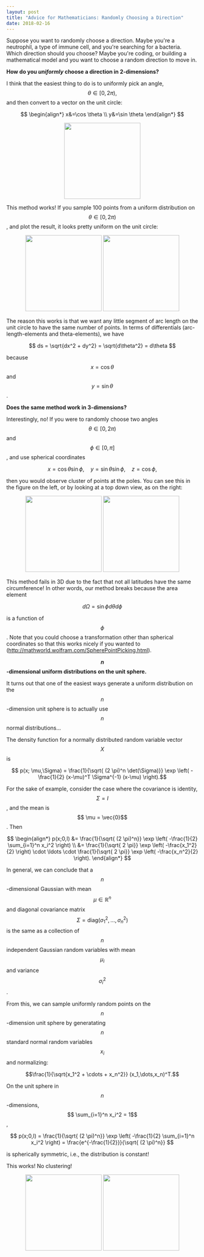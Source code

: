 ```yaml
---
layout: post
title: "Advice for Mathematicians: Randomly Choosing a Direction"
date: 2018-02-16
---
```


Suppose you want to randomly choose a direction. Maybe you're a neutrophil, a type of immune cell, and you're searching for a bacteria. Which direction should you choose? Maybe you're coding, or building a mathematical model and you want to choose a random direction to move in.

**How do you <em>uniformly</em> choose a direction in 2-dimensions?**

I think that the easiest thing to do is to uniformly pick an angle, $$ \theta \in [0, 2 \pi),$$ and then convert to a vector on the unit circle:

$$
\begin{align*} x&=\cos \theta \\ y&=\sin \theta \end{align*}
$$

<p align="center">
  <img width="200px" src="{{ site. url }}/images/directions.png">
</p>

This method works! If you sample 100 points from a uniform distribution on $$ \theta \in [0,2\pi)$$, and plot the result, it looks pretty uniform on the unit circle:

<p align="center">
  <img width="200px" src="{{ site. url }}/images/CirclePointPicking50.svg"> <img width="200px"  src="{{ site. url }}/images/CirclePointPicking100.svg">
</p>

The reason this works is that we want any little segment of arc length on the unit circle to have the same number of points. In terms of differentials (arc-length-elements and theta-elements), we have

$$ ds = \sqrt{dx^2 + dy^2} = \sqrt{d\theta^2} = d\theta $$

because $$x = \cos \theta$$ and $$y = \sin \theta$$.

**Does the same method work in 3-dimensions?**

Interestingly, no! If you were to randomly choose two angles $$\theta \in [0, 2\pi)$$ and $$\phi \in [0, \pi]$$, and use spherical coordinates

$$ x = \cos \theta \sin \phi, \quad y = \sin \theta \sin \phi, \quad z = \cos \phi,$$

then you would observe cluster of points at the poles. You can see this in the figure on the left, or by looking at a top down view, as on the right:

<p align="center">
  <img width="200px" src="{{ site. url }}/images/sphere.svg"> <img width="200px"  src="{{ site. url }}/images/topdown.svg">
</p>

This method fails in 3D due to the fact that not all latitudes have the same circumference! In other words, our method breaks because the area element

$$ d \Omega = \sin \phi d \theta d \phi$$

is a function of $$\phi$$. Note that you could choose a transformation other than spherical coordinates so that this works nicely if you wanted to (<a href="http://mathworld.wolfram.com/SpherePointPicking.html" rel="noopener">http://mathworld.wolfram.com/SpherePointPicking.html</a>).

**$$n$$-dimensional uniform distributions on the unit sphere.**

It turns out that one of the easiest ways generate a uniform distribution on the $$n$$-dimension unit sphere is to actually use $$ n$$ normal distributions...

The density function for a normally distributed random variable vector $$X$$ is

$$ p(x; \mu,\Sigma) = \frac{1}{\sqrt{ (2 \pi)^n \det(\Sigma)}} \exp \left( -\frac{1}{2} (x-\mu)^T \Sigma^{-1} (x-\mu) \right).$$

For the sake of example, consider the case where the covariance is identity, $$ \Sigma = I$$, and the mean is $$ \mu = \vec{0}$$. Then

$$ \begin{align*} p(x;0,I) &= \frac{1}{\sqrt{ (2 \pi)^n}} \exp \left( -\frac{1}{2} \sum_{i=1}^n x_i^2 \right) \\
&= \frac{1}{\sqrt{ 2 \pi}} \exp \left( -\frac{x_1^2}{2} \right) \cdot \ldots \cdot \frac{1}{\sqrt{ 2 \pi}} \exp \left( -\frac{x_n^2}{2} \right).
\end{align*}
$$

In general, we can conclude that a $$ n$$-dimensional Gaussian with mean $$ \mu \in \mathbb{R}^n$$ and diagonal covariance matrix $$ \Sigma = \text{diag}(\sigma_1^2, \dots, \sigma_n^2)$$ is the same as a collection of $$ n$$ independent Gaussian random variables with mean $$ \mu_i$$ and variance $$ \sigma_i^2$$.

From this, we can sample uniformly random points on the $$ n$$-dimension unit sphere by generatating $$n$$ standard normal random variables $$x_i$$ and normalizing:

$$\frac{1}{\sqrt{x_1^2 + \cdots + x_n^2}} (x_1,\dots,x_n)^T.$$

On the unit sphere in $$n$$-dimensions, $$ \sum_{i=1}^n x_i^2 = 1$$,

$$ p(x;0,I) = \frac{1}{\sqrt{ (2 \pi)^n}} \exp \left( -\frac{1}{2} \sum_{i=1}^n x_i^2 \right) = \frac{e^{-\frac{1}{2}}}{\sqrt{ (2 \pi)^n}} $$

is spherically symmetric, i.e., the distribution is constant!

This works! No clustering!

<p align="center">
  <img width="200px" src="{{ site. url }}/images/sphere_correct.svg"> <img width="200px"  src="{{ site. url }}/images/topdown_correct.svg">
</p>
